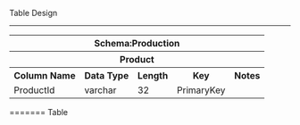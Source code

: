 Table Design
<hr>
<table>
 <tr>
    <th colspan="5">Schema:Production</th>
  </tr>
  <tr>
    <th colspan="5">Product</th>
  </tr>
  <tr>
    <th>Column Name</th>
    <th>Data Type</th>
    <th>Length</th>
    <th>Key</th>
    <th>Notes</th>
  <tr>
  <tr>
    <td>ProductId</td>
    <td>varchar</td>
    <td>32</td>
    <td>PrimaryKey</td>
    <td></td>
  </tr>
</table>
=======
Table
